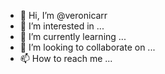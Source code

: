 - 👋 Hi, I’m @veronicarr
- 👀 I’m interested in ...
- 🌱 I’m currently learning ...
- 💞️ I’m looking to collaborate on ...
- 📫 How to reach me ...

<!---
veronicarr/veronicarr is a ✨ special ✨ repository because its `README.md` (this file) appears on your GitHub profile.
You can click the Preview link to take a look at your changes.
--->
